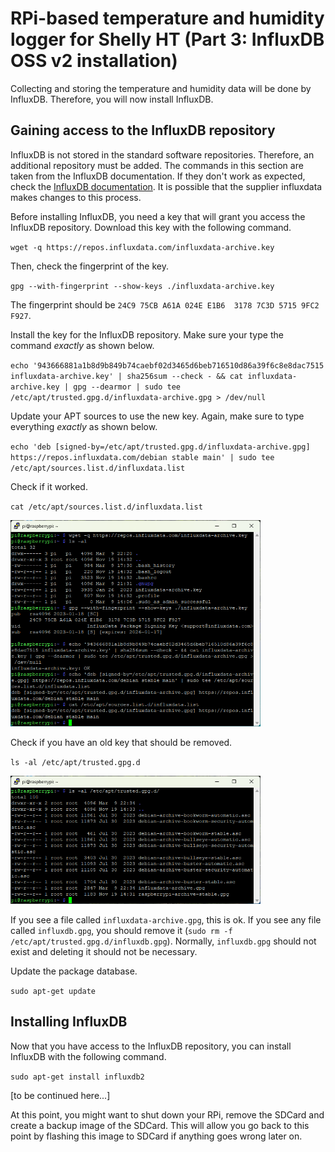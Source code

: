 # RPi-based temperature and humidity logger for Shelly HT (Part 3: InfluxDB OSS v2 installation)

Collecting and storing the temperature and humidity data will be done by InfluxDB. Therefore, you will now install InfluxDB.

## Gaining access to the InfluxDB repository

InfluxDB is not stored in the standard software repositories. Therefore, an additional repository must be added. The commands in this section are taken from the InfluxDB documentation. If they don't work as expected, check the [InfluxDB documentation](https://docs.influxdata.com/influxdb/v2/install/?t=Linux). It is possible that the supplier influxdata makes changes to this process.

Before installing InfluxDB, you need a key that will grant you access the InfluxDB repository. Download this key with the following command.

`wget -q https://repos.influxdata.com/influxdata-archive.key`

Then, check the fingerprint of the key.

`gpg --with-fingerprint --show-keys ./influxdata-archive.key`

The fingerprint should be `24C9 75CB A61A 024E E1B6  3178 7C3D 5715 9FC2 F927`.

Install the key for the InfluxDB repository. Make sure your type the command _exactly_ as shown below.

`echo '943666881a1b8d9b849b74caebf02d3465d6beb716510d86a39f6c8e8dac7515 influxdata-archive.key' | sha256sum --check - && cat influxdata-archive.key | gpg --dearmor | sudo tee /etc/apt/trusted.gpg.d/influxdata-archive.gpg > /dev/null`

Update your APT sources to use the new key. Again, make sure to type everything _exactly_ as shown below.

`echo 'deb [signed-by=/etc/apt/trusted.gpg.d/influxdata-archive.gpg] https://repos.influxdata.com/debian stable main' | sudo tee /etc/apt/sources.list.d/influxdata.list`

Check if it worked.

`cat /etc/apt/sources.list.d/influxdata.list`

<img src="/docs/assets/img/ht_logger/Screenshot%202025-03-09%20224002.png" alt="Gaining access to the InfluxDB repository" width="400"/>

Check if you have an old key that should be removed.

`ls -al /etc/apt/trusted.gpg.d`

<img src="/docs/assets/img/ht_logger/Screenshot%202025-03-09%20224205.png" alt="Checking for non-existence of file influxdbd.gpg" width="400"/>

If you see a file called `influxdata-archive.gpg`, this is ok. If you see any file called `influxdb.gpg`, you should remove it (`sudo rm -f /etc/apt/trusted.gpg.d/influxdb.gpg`). Normally, `influxdb.gpg` should not exist and deleting it should not be necessary.

Update the package database.

`sudo apt-get update`


## Installing InfluxDB

Now that you have access to the InfluxDB repository, you can install InfluxDB with the following command.

`sudo apt-get install influxdb2`


[to be continued here...]

At this point, you might want to shut down your RPi, remove the SDCard and create a backup image of the SDCard. This will allow you go back to this point by flashing this image to SDCard if anything goes wrong later on.
